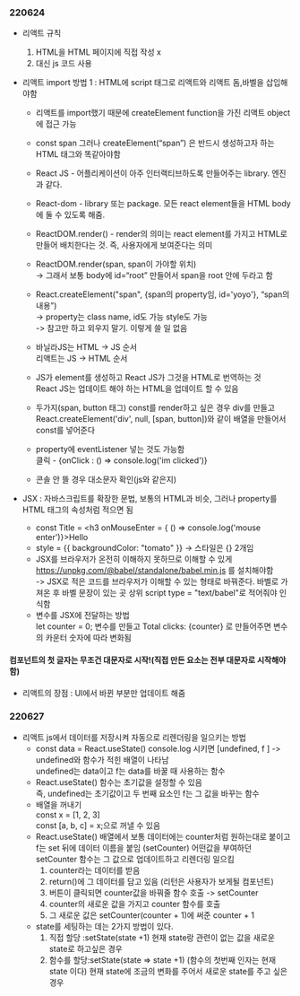 ### 220624
-   리액트 규칙 
    1.  HTML을 HTML 페이지에 직접 작성 x
    2.  대신 js 코드 사용

-   리액트 import 방법 1 : HTML에 script 태그로 리액트와 리액트 돔,바벨을 삽입해야함
    -    리액트를 import했기 때문에 createElement function을 가진 리액트 object에 접근 가능
    -   const span 그러나 createElement(“span”) 은 반드시 생성하고자 하는 HTML 태그와 똑같아야함
        
    -    React JS - 어플리케이션이 아주 인터랙티브하도록 만들어주는 library. 엔진과 같다.
    -    React-dom - library 또는 package. 모든 react element들을 HTML body에 둘 수 있도록 해줌.
    -    ReactDOM.render() - render의 의미는 react element를 가지고 HTML로 만들어 배치한다는 것. 즉, 사용자에게 보여준다는 의미
    -   ReactDOM.render(span, span이 가야할 위치)<br>
        -> 그래서 보통 body에 id=“root” 만들어서 span을 root 안에 두라고 함
        
    -    React.createElement("span", {span의 property임, id='yoyo'}, “span의 내용”)<br>
        -> property는 class name, id도 가능 style도 가능<br>
        -> 참고만 하고 외우지 말기. 이렇게 쓸 일 없음
        
    -    바닐라JS는 HTML -> JS 순서<br>
        리액트는 JS -> HTML 순서
        
    -    JS가 element를 생성하고 React JS가 그것을 HTML로 번역하는 것<br>
        React JS는 업데이트 해야 하는 HTML을 업데이트 할 수 있음
    -   두가지(span, button 태그) const를 render하고 싶은 경우 div를 만들고 React.createElement('div', null, [span, button])와 같이 배열을 만들어서 const를 넣어준다
    -   property에 eventListener 넣는 것도 가능함<br>
        클릭 - {onClick : () => console.log('im clicked')}
    -   콘솔 안 뜰 경우 대소문자 확인(js와 같은지)

-   JSX : 자바스크립트를 확장한 문법, 보통의 HTML과 비슷, 그러나 property를 HTML 태그의 속성처럼 적으면 됨<br>
    -   const Title = <h3 onMouseEnter = { () => console.log('mouse enter')}>Hello</h3>
    -   style = {{ backgroundColor: "tomato" }} -> 스타일은 {} 2개임
    -   JSX를 브라우저가 온전히 이해하지 못하므로 이해할 수 있게 https://unpkg.com/@babel/standalone/babel.min.js 를 설치해야함<br>
    -> JSX로 적은 코드를 브라우저가 이해할 수 있는 형태로 바꿔준다. 바벨로 가져온 후 바벨 문장이 있는 곳 상위 script type = "text/babel"로 적어줘야 인식함
    -   변수를 JSX에 전달하는 방법<br>
        let counter = 0; 변수를 만들고
        Total clicks: {counter} 로 만들어주면
        변수의 카운터 숫자에 따라 변화됨
#### 컴포넌트의 첫 글자는 무조건 대문자로 시작!(직접 만든 요소는 전부 대문자로 시작해야함)
-   리액트의 장점 : UI에서 바뀐 부분만 업데이트 해줌

### 220627
-   리액트 js에서 데이터를 저장시켜 자동으로 리렌더링을 일으키는 방법
    -   const data = React.useState() console.log 시키면
        [undefined, f ] -> undefined와 함수가 적힌 배열이 나타남<br>
        undefined는 data이고 f는 data를 바꿀 때 사용하는 함수
    -   React.useState() 함수는 초기값을 설정할 수 있음 <br>
        즉, undefined는 초기값이고 두 번째 요소인 f는 그 값을 바꾸는 함수
    -   배열을 꺼내기 <br>
        const x = [1, 2, 3]<br>
        const [a, b, c] = x;으로 꺼낼 수 있음
    -   React.useState() 배열에서
        보통 데이터에는 counter처럼 원하는대로 붙이고
        f는 set 뒤에 데이터 이름을 붙임 (setCounter)
        어떤값을 부여하던 setCounter 함수는 그 값으로 업데이트하고 리렌더링 일으킴
        1. counter라는 데이터를 받음
        2. return()에 그 데이터를 담고 있음 (리턴은 사용자가 보게될 컴포넌트)
        3. 버튼이 클릭되면 counter값을 바꿔줄 함수 호출 -> setCounter
        4. counter의 새로운 값을 가지고 counter 함수를 호출
        5. 그 새로운 값은 setCounter(counter + 1)에 써준 counter + 1
    -   state를 세팅하는 데는 2가지 방법이 있다.
        1. 직접 할당 :setState(state +1) 현재 state랑 관련이 없는 값을 새로운 state로 하고싶은 경우
        2. 함수를 할당:setState(state => state +1) (함수의 첫번째 인자는 현재 state 이다) 현재 state에 조금의 변화를 주어서 새로운 state를 주고 싶은 경우
